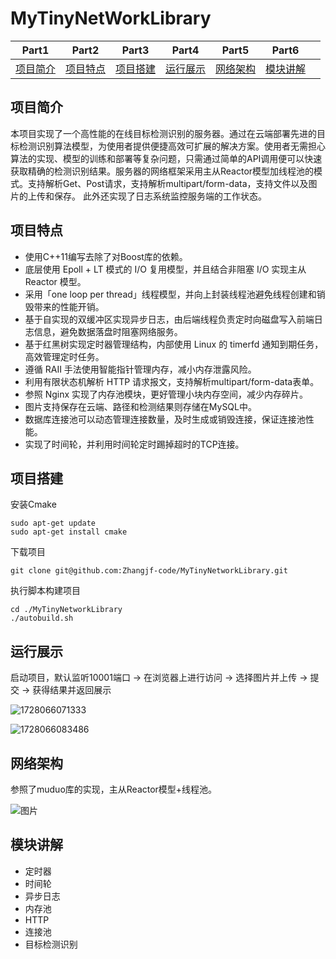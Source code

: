 # MyTinyNetWorkLibrary

| Part1              | Part2               | Part3               | Part4               | Part5               | Part6               |  |
| ------------------ | ------------------- | ------------------- | ------------------- | ------------------- | ------------------- | - |
| [项目简介](#项目简介) | [项目特点](##项目特点) | [项目搭建](##项目搭建) | [运行展示](##运行展示) | [网络架构](##网络架构) | [模块讲解](##模块讲解) |  |

## 项目简介

本项目实现了一个高性能的在线目标检测识别的服务器。通过在云端部署先进的目标检测识别算法模型，为使用者提供便捷高效可扩展的解决方案。使用者无需担心算法的实现、模型的训练和部署等复杂问题，只需通过简单的API调用便可以快速获取精确的检测识别结果。服务器的网络框架采用主从Reactor模型加线程池的模式。支持解析Get、Post请求，支持解析multipart/form-data，支持文件以及图片的上传和保存。 此外还实现了日志系统监控服务端的工作状态。

## 项目特点

* 使用C++11编写去除了对Boost库的依赖。
* 底层使用 Epoll + LT 模式的 I/O 复用模型，并且结合非阻塞 I/O  实现主从 Reactor 模型。
* 采用「one loop per thread」线程模型，并向上封装线程池避免线程创建和销毁带来的性能开销。
* 基于自实现的双缓冲区实现异步日志，由后端线程负责定时向磁盘写入前端日志信息，避免数据落盘时阻塞网络服务。
* 基于红黑树实现定时器管理结构，内部使用 Linux 的 timerfd 通知到期任务，高效管理定时任务。
* 遵循 RAII 手法使用智能指针管理内存，减小内存泄露风险。
* 利用有限状态机解析 HTTP 请求报文，支持解析multipart/form-data表单。
* 参照 Nginx 实现了内存池模块，更好管理小块内存空间，减少内存碎片。
* 图片支持保存在云端、路径和检测结果则存储在MySQL中。
* 数据库连接池可以动态管理连接数量，及时生成或销毁连接，保证连接池性能。
* 实现了时间轮，并利用时间轮定时踢掉超时的TCP连接。

## 项目搭建

安装Cmake

```shell
sudo apt-get update
sudo apt-get install cmake
```

下载项目

```shell
git clone git@github.com:Zhangjf-code/MyTinyNetworkLibrary.git
```

执行脚本构建项目

```shell
cd ./MyTinyNetworkLibrary
./autobuild.sh
```

## 运行展示

启动项目，默认监听10001端口 -> 在浏览器上进行访问 -> 选择图片并上传 -> 提交 -> 获得结果并返回展示

![1728066071333](image/README/1728066071333.png)

![1728066083486](image/README/1728066083486.png)

## 网络架构

参照了muduo库的实现，主从Reactor模型+线程池。

![图片](https://github.com/user-attachments/assets/3776241a-a070-4571-b4bc-aa3c9950cd0a)

## 模块讲解

* 定时器
* 时间轮
* 异步日志
* 内存池
* HTTP
* 连接池
* 目标检测识别
